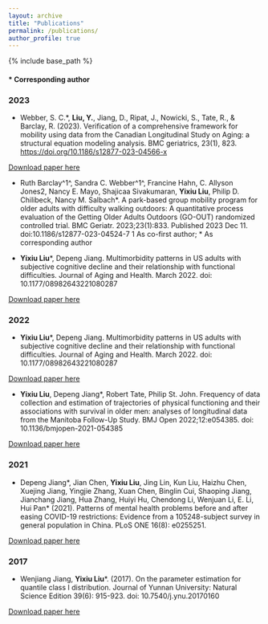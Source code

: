 ```yaml
---
layout: archive
title: "Publications"
permalink: /publications/
author_profile: true
---
```


{% include base_path %}

#### * Corresponding author ####

### 2023 ###
* Webber, S. C.\*, **Liu, Y.**, Jiang, D., Ripat, J., Nowicki, S., Tate, R., & Barclay, R. (2023). Verification of a comprehensive framework for mobility using data from the Canadian Longitudinal Study on Aging: a structural equation modeling analysis. BMC geriatrics, 23(1), 823. https://doi.org/10.1186/s12877-023-04566-x

[Download paper here](https://bmcgeriatr.biomedcentral.com/articles/10.1186/s12877-023-04566-x)

* Ruth Barclay^1^, Sandra C. Webber^1^, Francine Hahn, C. Allyson Jones2, Nancy E. Mayo, Shajicaa Sivakumaran, **Yixiu Liu**, Philip D. Chilibeck, Nancy M. Salbach\*. A park-based group mobility program for older adults with difficulty walking outdoors: A quantitative process evaluation of the Getting Older Adults Outdoors (GO-OUT) randomized controlled trial. BMC Geriatr. 2023;23(1):833. Published 2023 Dec 11. doi:10.1186/s12877-023-04524-7
	1 As co-first author; * As corresponding author

* **Yixiu Liu**\*, Depeng Jiang. Multimorbidity patterns in US adults with subjective cognitive decline and their relationship with functional difficulties. Journal of Aging and Health. March 2022. doi: 10.1177/08982643221080287

[Download paper here](https://journals.sagepub.com/doi/full/10.1177/08982643221080287)

### 2022 ###
* **Yixiu Liu**\*, Depeng Jiang. Multimorbidity patterns in US adults with subjective cognitive decline and their relationship with functional difficulties. Journal of Aging and Health. March 2022. doi: 10.1177/08982643221080287

[Download paper here](https://journals.sagepub.com/doi/full/10.1177/08982643221080287)

*	**Yixiu Liu**, Depeng Jiang\*, Robert Tate,  Philip St. John. Frequency of data collection and estimation of trajectories of physical functioning and their associations with survival in older men: analyses of longitudinal data from the Manitoba Follow-Up Study. BMJ Open 2022;12:e054385. doi: 10.1136/bmjopen-2021-054385

[Download paper here](https://bmjopen.bmj.com/content/12/4/e054385)

### 2021 ###
* Depeng Jiang\*, Jian Chen, **Yixiu Liu**, Jing Lin, Kun Liu, Haizhu Chen, Xuejing Jiang, Yingjie Zhang, Xuan Chen, Binglin Cui, Shaoping Jiang, Jianchang Jiang, Hua Zhang, Huiyi Hu, Chendong Li, Wenjuan Li, E. Li, Hui Pan\* (2021). Patterns of mental health problems before and after easing COVID-19 restrictions: Evidence from a 105248-subject survey in general population in China. PLoS ONE 16(8): e0255251. 

[Download paper here](https://doi.org/10.1371/journal.pone.0255251)

### 2017 ###
* Wenjiang Jiang, **Yixiu Liu**\*. (2017). On the parameter estimation for quantile class I distribution. Journal of Yunnan University: Natural Science Edition 39(6): 915-923. doi: 10.7540/j.ynu.20170160 

[Download paper here](http://www.yndxxb.ynu.edu.cn/yndxxbzrkxb/article/doi/10.7540/j.ynu.20170160)
	
